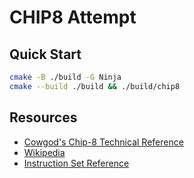 # CHIP8 Attempt

## Quick Start

```bash
cmake -B ./build -G Ninja
cmake --build ./build && ./build/chip8
```

## Resources

- [Cowgod's Chip-8 Technical Reference](http://devernay.free.fr/hacks/chip8/C8TECH10.HTM)
- [Wikipedia](https://en.wikipedia.org/wiki/CHIP-8)
- [Instruction Set Reference](https://johnearnest.github.io/Octo/docs/chip8ref.pdf)
